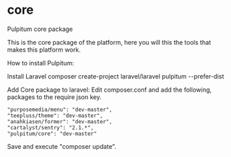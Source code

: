 core
====

Pulpitum core package

This is the core package of the platform, here you will this the tools that makes this platform work.

How to install Pulpitum:

Install Laravel
composer create-project laravel/laravel pulpitum --prefer-dist

Add Core package to laravel:
Edit composer.conf and add the following, packages to the require json key.

    "purposemedia/menu": "dev-master",
    "teepluss/theme": "dev-master",
    "anahkiasen/former": "dev-master",
    "cartalyst/sentry": "2.1.*",
    "pulpitum/core": "dev-master"

Save and execute "composer update".

